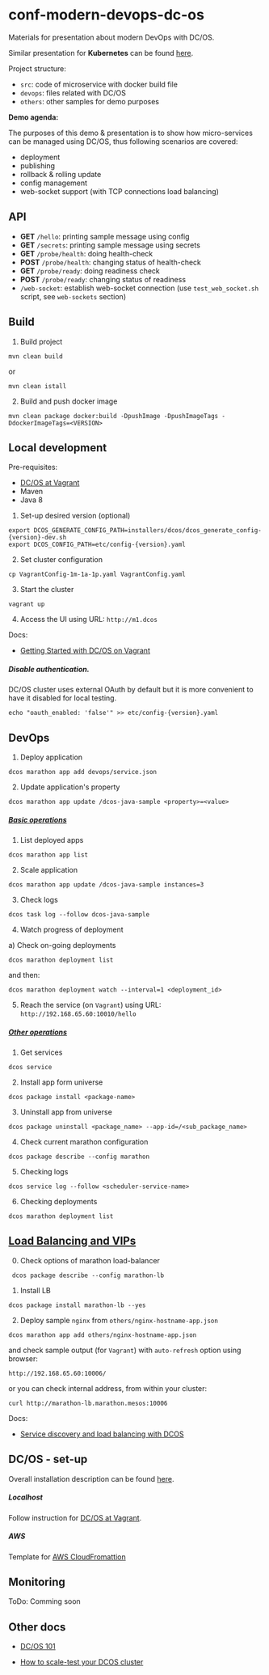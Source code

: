 # conf-modern-devops-dc-os

Materials for presentation about modern DevOps with DC/OS.

Similar presentation for **Kubernetes** can be found [here](https://github.com/herolynx/conf-modern-devops-k8s).

Project structure:

* `src`: code of microservice with docker build file
* `devops`: files related with DC/OS
* `others`: other samples for demo purposes

**Demo agenda:**

The purposes of this demo & presentation is to show how micro-services can be managed using DC/OS, thus following scenarios are covered:

* deployment 
* publishing 
* rollback & rolling update
* config management
* web-socket support (with TCP connections load balancing)

## API

* **GET** `/hello`: printing sample message using config
* **GET** `/secrets`: printing sample message using secrets
* **GET** `/probe/health`: doing health-check
* **POST** `/probe/health`: changing status of health-check
* **GET** `/probe/ready`: doing readiness check
* **POST** `/probe/ready`: changing status of readiness
* `/web-socket`: establish web-socket connection (use `test_web_socket.sh` script, see `web-sockets` section)

## Build

1) Build project

```
mvn clean build
```

or

```
mvn clean istall
```

2) Build and push docker image

```
mvn clean package docker:build -DpushImage -DpushImageTags -DdockerImageTags=<VERSION>
```

## Local development

Pre-requisites:

* [DC/OS at Vagrant](https://github.com/dcos/dcos-vagrant)
* Maven
* Java 8

1) Set-up desired version (optional)

```
export DCOS_GENERATE_CONFIG_PATH=installers/dcos/dcos_generate_config-{version}-dev.sh
export DCOS_CONFIG_PATH=etc/config-{version}.yaml
```

2) Set cluster configuration

```
cp VagrantConfig-1m-1a-1p.yaml VagrantConfig.yaml
```

3) Start the cluster

```
vagrant up
```

4) Access the UI using URL: `http://m1.dcos`


Docs:

* [Getting Started with DC/OS on Vagrant](https://oliverveits.wordpress.com/2017/04/15/getting-started-with-dcos-on-vagrant/)

##### Disable authentication. 

DC/OS cluster uses external OAuth by default but it is more convenient to have it disabled for local testing.

```
echo "oauth_enabled: 'false'" >> etc/config-{version}.yaml
```

## DevOps 

1) Deploy application

```
dcos marathon app add devops/service.json
```

2) Update application's property

```
dcos marathon app update /dcos-java-sample <property>=<value>
```

##### [Basic operations](https://docs.mesosphere.com/1.10/cli/command-reference/)

1) List deployed apps

```
dcos marathon app list
```

2) Scale application

```
dcos marathon app update /dcos-java-sample instances=3
```

3) Check logs

```
dcos task log --follow dcos-java-sample
```

4) Watch progress of deployment

a) Check on-going deployments

```
dcos marathon deployment list
```

and then:

```
dcos marathon deployment watch --interval=1 <deployment_id>
```

5) Reach the service (on `Vagrant`) using URL: `http://192.168.65.60:10010/hello`

##### [Other operations](https://docs.mesosphere.com/1.10/cli/command-reference/)

1) Get services

```
dcos service
```

2) Install app form universe

```
dcos package install <package-name>
```

3) Uninstall app from universe

```
dcos package uninstall <package_name> --app-id=/<sub_package_name>
```

4) Check current marathon configuration

```
dcos package describe --config marathon
```

5) Checking logs

```
dcos service log --follow <scheduler-service-name>
```

6) Checking deployments

```
dcos marathon deployment list
```

## [Load Balancing and VIPs](https://dcos.io/docs/1.8/usage/service-discovery/load-balancing-vips/)

0) Check options of marathon load-balancer

```
 dcos package describe --config marathon-lb
```

1) Install LB

```
dcos package install marathon-lb --yes
```

2) Deploy sample `nginx` from `others/nginx-hostname-app.json`

```
dcos marathon app add others/nginx-hostname-app.json
```

and check sample output (for `Vagrant`) with `auto-refresh` option using browser:

```
http://192.168.65.60:10006/
```

or you can check internal address, from within your cluster:

```
curl http://marathon-lb.marathon.mesos:10006
```

Docs:

* [Service discovery and load balancing with DCOS](https://mesosphere.com/blog/dcos-marathon-lb/)

## DC/OS - set-up

Overall installation description can be found [here](https://dcos.io/docs/1.7/administration/installing/).

##### Localhost

Follow instruction for [DC/OS at Vagrant](https://github.com/dcos/dcos-vagrant).

##### AWS

Template for [AWS CloudFromattion](https://downloads.dcos.io/dcos/EarlyAccess/commit/14509fe1e7899f439527fb39867194c7a425c771/aws.html?_ga=2.51727017.1886369744.1507529557-2142486960.1500623023)

## Monitoring

ToDo: Comming soon

## Other docs

* [DC/OS 101](https://dcos.io/docs/1.8/usage/tutorials/dcos-101/)

* [How to scale-test your DCOS cluster](https://mesosphere.com/blog/scale-test-dcos-cluster/)
